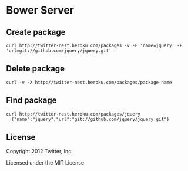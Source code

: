 # Bower Server

## Create package

    curl http://twitter-nest.heroku.com/packages -v -F 'name=jquery' -F 'url=git://github.com/jquery/jquery.git'

## Delete package

    curl -v -X http://twitter-nest.heroku.com/packages/package-name

## Find package

    curl http://twitter-nest.heroku.com/packages/jquery
      {"name":"jquery","url":"git://github.com/jquery/jquery.git"}

## License

Copyright 2012 Twitter, Inc.

Licensed under the MIT License